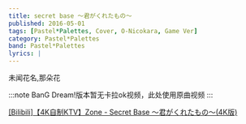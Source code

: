 ```yaml
---
title: secret base ～君がくれたもの～
published: 2016-05-01
tags: [Pastel*Palettes, Cover, O-Nicokara, Game Ver]
category: Pastel*Palettes
band: Pastel*Palettes
lyrics: |
---
```

未闻花名,那朵花

:::note
BanG Dream!版本暂无卡拉ok视频，此处使用原曲视频
:::
<summary>
    <a href="https://www.bilibili.com/video/BV1ee4y1T7eR/">
        [Bilibili]【4K自制KTV】Zone - Secret Base ～君がくれたもの～(4K版)
    </a>
</summary>

